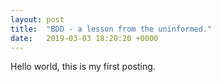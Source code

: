 ```yaml
---
layout: post
title:  "BDD - a lesson from the uninformed."
date:   2019-03-03 18:20:20 +0000
---
```


Hello world, this is my first posting.
